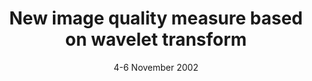 ---
title: "New image quality measure based on wavelet transform"
collection: publications
permalink: /publication/2002-11-paper-IQM
excerpt: 'This paper is about an image quality measure based on wavelet transform.'
date: 4-6 November 2002
venue: 'Conference Paper'
paperurl: 'http://minhvle.github.io/files/IQM.pdf'
citation: 'M. V. Le, P. D. Le, B. Srinivasan (2002). "New image quality measure based on wavelet transform", <i>Proceedings of the IASTED International Conference on Applied Modelling and Simulation, Boston, MA, USA, 4-6 November 2002</i>.'
---